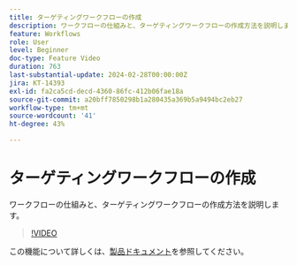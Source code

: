 ```yaml
---
title: ターゲティングワークフローの作成
description: ワークフローの仕組みと、ターゲティングワークフローの作成方法を説明します。
feature: Workflows
role: User
level: Beginner
doc-type: Feature Video
duration: 763
last-substantial-update: 2024-02-28T00:00:00Z
jira: KT-14393
exl-id: fa2ca5cd-decd-4360-86fc-412b06fae18a
source-git-commit: a20bff7850298b1a280435a369b5a9494bc2eb27
workflow-type: tm+mt
source-wordcount: '41'
ht-degree: 43%

---
```


# ターゲティングワークフローの作成

ワークフローの仕組みと、ターゲティングワークフローの作成方法を説明します。

>[!VIDEO](https://video.tv.adobe.com/v/3425873/?learn=on)


この機能について詳しくは、[製品ドキュメント](https://experienceleague.adobe.com/docs/campaign-web/v8/wf/gs-workflows.html?lang=ja)を参照してください。
